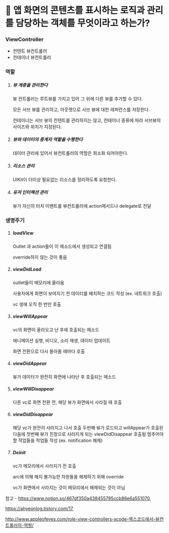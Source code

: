 

# 🍎 앱 화면의 콘텐츠를 표시하는 로직과 관리를 담당하는 객체를 무엇이라고 하는가?



### ViewController

- 컨텐트 뷰컨트롤러
- 컨테이너 뷰컨트롤러



### 역할



1. ##### 뷰 계층을 관리한다

   뷰 컨트롤러는 루트뷰를 가지고 있어 그 위에 다른 뷰를 추가할 수 있다.

   모든 서브 뷰를 관리하고, 아웃렛으로 서브 뷰에 대한 레퍼런스를 저장한다.

   컨테이너는 서브 뷰의 컨텐트를 관리하지는 않고, 컨테이너 종류에 따라 서브뷰의 사이즈와 위치가 지정된다.

2. ##### 뷰와 데이터의 중계자 역할을 수행한다

   데이터 관리에 있어서 뷰컨트롤러의 역할은 최소화 되어야한다.

3. ##### 리소스 관리

   UIKit이 더이상 필요없는 리소스를 정리하도록 요청한다.

4. ##### 유저 인터렉션 관리

   뷰가 자신의 터치 이벤트를 뷰컨트롤러에 action메서드나 delegate로 전달



### 생명주기

1. ##### loadView

   Outlet 과 action들이 이 메소드에서 생성되고 연결됨

   override하지 않는 것이 좋음

2. ##### viewDidLoad

   outlet들이 메모리에 올라옴

   사용자에게 화면이 보여지기 전 데이터를 배치하는 코드 작성 (ex. 네트워크 호출)

   vc 생에 오직 한 번만 호출

3. ##### viewWillAppear

   vc의 화면이 올라오고 난 후에 호출되는 메소드

   애니메이션 실행, 비디오, 소리 재생, 데이터 업데이트

   화면 전환으로 다시 돌아올 때마다 호출

4. ##### viewDidAppear

   뷰가 데이터가 완전히 화면에 나타난 후 호출되는 메소드

5. ##### viewWillDisappear

   다른 vc로 화면 전환 전, 해당 뷰가 화면에서 사라질 때 호출

6. ##### viewDidDisappear

   해당 vc가 완전히 사라지고 나서 호출
   두번째 뷰가 로드되고 willAppear가 호출된 다음에 첫번째 뷰가 진정으로 사라지게 되는 viewDidDisappear 호출됨
   멈추어야 할 작업들을 작업들 작성 (ex. notification 해제)

7. ##### Deinit

   vc가 메모리에서 사라지기 전 호출

   arc에 의해 해지 불가능한 자원들을 해제하기 위해 override

   vc가 화면에서 사라지는 것이 메모리에서 해제되는 것이 아님

참고 - https://www.notion.so/467df350a438455785ccb86e6a551070,

https://ahyeonlog.tistory.com/17,

http://www.appleofeyes.com/role-view-controllers-xcode-엑스코드에서-뷰컨트롤러의-역할/
